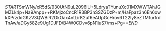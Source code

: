 $START$SmWNy/xR5dS/930UtN9uL2096lU+5LdryaTYunuXc01MXWWTAhJGMZLk4p+Na9Anpp++RKMjzoCncR1R3BP3nSSZGDzP+m/HaFpaz3n6Eh6owkXPrzddGKzV3QWBiR2OkOax4ntLirK2uf6eAUpGcHrov6T22Iy8eZTMfurfrdTnAw/aDGy58Ze9Ug1DJFD/B4W0CDvv6pN1iuS7/ms+Pg==$END$